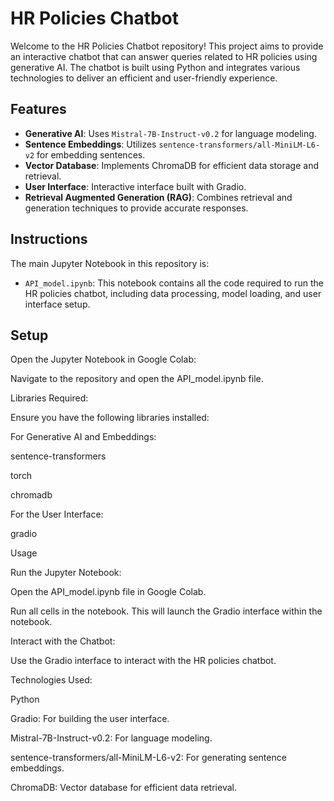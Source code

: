 # HR Policies Chatbot

Welcome to the HR Policies Chatbot repository! This project aims to provide an interactive chatbot that can answer queries related to HR policies using generative AI. The chatbot is built using Python and integrates various technologies to deliver an efficient and user-friendly experience.

## Features

- **Generative AI**: Uses `Mistral-7B-Instruct-v0.2` for language modeling.
- **Sentence Embeddings**: Utilizes `sentence-transformers/all-MiniLM-L6-v2` for embedding sentences.
- **Vector Database**: Implements ChromaDB for efficient data storage and retrieval.
- **User Interface**: Interactive interface built with Gradio.
- **Retrieval Augmented Generation (RAG)**: Combines retrieval and generation techniques to provide accurate responses.

## Instructions

The main Jupyter Notebook in this repository is:

- `API_model.ipynb`: This notebook contains all the code required to run the HR policies chatbot, including data processing, model loading, and user interface setup.

## Setup
   
Open the Jupyter Notebook in Google Colab:

Navigate to the repository and open the API_model.ipynb file.

Libraries Required:

Ensure you have the following libraries installed:

For Generative AI and Embeddings:

sentence-transformers

torch

chromadb

For the User Interface: 

gradio

Usage

Run the Jupyter Notebook:

Open the API_model.ipynb file in Google Colab.

Run all cells in the notebook. This will launch the Gradio interface within the notebook.

Interact with the Chatbot:

Use the Gradio interface to interact with the HR policies chatbot.

Technologies Used:

Python

Gradio: For building the user interface.

Mistral-7B-Instruct-v0.2: For language modeling.

sentence-transformers/all-MiniLM-L6-v2: For generating sentence embeddings.

ChromaDB: Vector database for efficient data retrieval.
